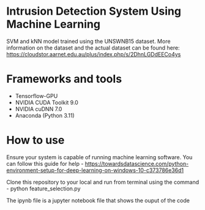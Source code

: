 # Intrusion Detection System Using Machine Learning
SVM and kNN model trained using the UNSWNB15 dataset. More information on the dataset and the actual dataset can be found here: https://cloudstor.aarnet.edu.au/plus/index.php/s/2DhnLGDdEECo4ys

# Frameworks and tools
- Tensorflow-GPU
- NVIDIA CUDA Toolkit 9.0
- NVIDIA cuDNN 7.0
- Anaconda (Python 3.11)

# How to use

Ensure your system is capable of running machine learning software. You can follow this guide for help - https://towardsdatascience.com/python-environment-setup-for-deep-learning-on-windows-10-c373786e36d1

Clone this repository to your local and run from terminal using the command - python feature_selection.py

The ipynb file is a jupyter notebook file that shows the ouput of the code
